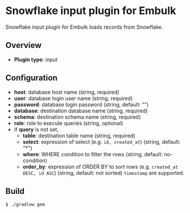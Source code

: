 # Snowflake input plugin for Embulk

Snowflake input plugin for Embulk loads records from Snowflake.

## Overview

* **Plugin type**: input

## Configuration

- **host**: database host name (string, required)
- **user**: database login user name (string, required)
- **password**: database login password (string, default: "")
- **database**: destination database name (string, required)
- **schema**: destination schema name (string, required)
- **role**: role to execute queries (string, optional)
- If **query** is not set,
  - **table**: destination table name (string, required)
  - **select**: expression of select (e.g. `id, created_at`) (string, default: "*")
  - **where**: WHERE condition to filter the rows (string, default: no-condition)
  - **order_by**: expression of ORDER BY to sort rows (e.g. `created_at DESC, id ASC`) (string, default: not sorted)
`timestamp` are supported.

## Build

```
$ ./gradlew gem
```
